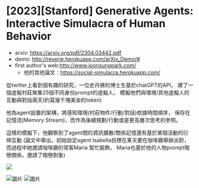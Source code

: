 # [2023][Stanford] Generative Agents: Interactive Simulacra of Human Behavior
- arxiv: https://arxiv.org/pdf/2304.03442.pdf
- demo: http://reverie.herokuapp.com/arXiv_Demo/#
- first author's web:http://www.joonsungpark.com/
    - 他的其他論文：https://social-simulacra.herokuapp.com/

從twitter上看到個有趣的研究，一位史丹佛的博士生基於chatGPT的API，
建了一個虛擬村莊聚集25個不同身份prompt的虛擬人，
模擬他們與環境/其他虛擬人的互動與對話兩天(約莫幾千塊美金的token)

他為agent設置的架構，將感知環境(村莊物件/行動/對話)依據時間順序，
保存在記憶流(Memory Stream)，而作為後續規劃/行動或是更高層次思考的參照。

這樣的模擬下，他觀察到了agent間的資訊擴散/關係記憶還有基於某個活動的衍伸互動
(論文中舉出，初始設定agent Isabella目標在某天要在咖啡廳舉辦派對，而過程中她邀請咖啡廳的常客Maria 幫忙裝飾，
Maria也基於他的人物prompt暗戀關係，邀請了暗戀對象)

![](https://i.imgur.com/4p61XM2.png)

![圖片](https://user-images.githubusercontent.com/9137836/230906208-3cc995d8-fb03-4d7d-b7f1-fc41f0adde85.png)
![圖片](https://user-images.githubusercontent.com/9137836/230906245-96410030-c0b5-4d9d-b5d1-e70ba55ba408.png)





